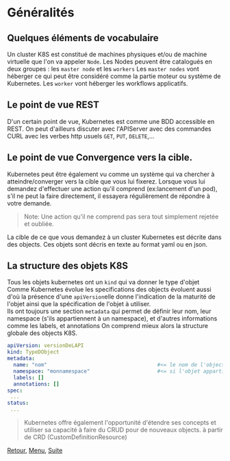 # Généralités 
## Quelques éléments de vocabulaire
Un cluster K8S est constitué de machines physiques et/ou de machine virtuelle que l'on va appeler `Node`.
Les Nodes peuvent être catalogués en deux groupes : les `master node` et les `workers`
Les `master nodes` vont héberger ce qui peut être considéré comme la partie moteur ou système de Kubernetes.
Les `worker` vont héberger les workflows applicatifs.

## Le point de vue REST
D'un certain point de vue, Kubernetes est comme une BDD accessible en REST. 
On peut d'ailleurs discuter avec l'APIServer avec des commandes CURL avec les verbes http usuels `GET`, `PUT`, `DELETE`,...

## Le point de vue Convergence vers la cible.
Kubernetes peut être également vu comme un système qui va chercher à atteindre/converger vers la cible que vous lui fixerez.
Lorsque vous lui demandez d'effectuer une action qu'il comprend (ex:lancement d'un pod), s'il ne peut la faire directement, il essayera régulièrement de répondre à votre demande.

>Note: Une action qu'il ne comprend pas sera tout simplement rejetée et oubliée. 

La cible de ce que vous demandez à un cluster Kubernetes est décrite dans des objects. Ces objets sont décris en texte au format yaml ou en json.

## La structure des objets K8S
Tous les objets kubernetes ont un `kind` qui va donner le type d'objet
Comme Kubernetes évolue les specifications des objects évoluent aussi d'où la présence d'une `apiVersion`elle donne l'indication de la maturité de l'objet ainsi que la spécification de l'objet à utiliser.   
Ils ont toujours une section `metadata` qui permet de définir leur nom, leur namespace (s'ils appartiennent à un namespace), et d'autres informations comme les labels, et annotations 
On comprend mieux alors la structure globale des objects K8S. 
```yaml
apiVersion: versionDeLAPI
kind: TypeDObject
metadata:
  name: "nom"                                    #<= le nom de l'object
  namespace: "monnamespace"                      #<= si l'objet appartient à un namespace
  labels: []
  annotations: []
spec:
 ...
status:
 ...
```

> Kubernetes offre également l'opportunité d'étendre ses concepts et utiliser sa capacité à faire du CRUD pour de nouveaux objects.
à partir de CRD (CustomDefinitionResource)

[Retour](https://obeyler.github.io/Formation-K8S/Chapitres/TopologieK8S.html), [Menu](https://obeyler.github.io/Formation-K8S/), [Suite](https://obeyler.github.io/Formation-K8S/Chapitres/KubeConfig.html)

